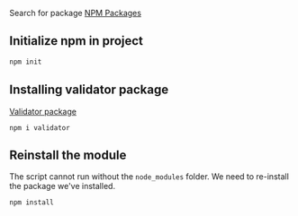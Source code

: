Search for package [NPM Packages](https://www.npmjs.com/)

## Initialize npm in project

```js
npm init
```

## Installing validator package

[Validator package](https://www.npmjs.com/package/validator)

```
npm i validator
```

## Reinstall the module

The script cannot run without the `node_modules` folder. We need to re-install the package we've installed.

```
npm install
```

